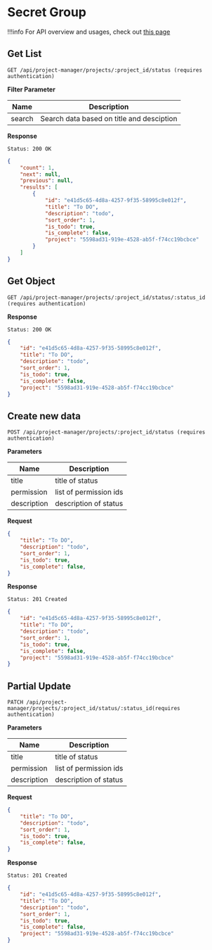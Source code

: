 # Secret Group

!!!info
    For API overview and usages, check out [this page](0-overview.md)

## Get List

```
GET /api/project-manager/projects/:project_id/status (requires authentication)
```

**Filter Parameter**

Name     | Description
---------|-------------------------------------
search | Search data based on title and desciption

**Response**
```
Status: 200 OK
```
```json
{
    "count": 1,
    "next": null,
    "previous": null,
    "results": [
        {
            "id": "e41d5c65-4d8a-4257-9f35-58995c8e012f",
            "title": "To DO",
            "description": "todo",
            "sort_order": 1,
            "is_todo": true,
            "is_complete": false,
            "project": "5598ad31-919e-4528-ab5f-f74cc19bcbce"
        }
    ]
}
```

## Get Object

```
GET /api/project-manager/projects/:project_id/status/:status_id (requires authentication)
```

**Response**
```
Status: 200 OK
```
```json
{
    "id": "e41d5c65-4d8a-4257-9f35-58995c8e012f",
    "title": "To DO",
    "description": "todo",
    "sort_order": 1,
    "is_todo": true,
    "is_complete": false,
    "project": "5598ad31-919e-4528-ab5f-f74cc19bcbce"
}
```


## Create new data

```
POST /api/project-manager/projects/:project_id/status (requires authentication)
```

**Parameters**

Name     | Description
---------|-------------------------------------
title | title of status
permission | list of permission ids
description | description of status

**Request**
```json
{
    "title": "To DO",
    "description": "todo",
    "sort_order": 1,
    "is_todo": true,
    "is_complete": false,
}
```

**Response**
```
Status: 201 Created
```
```json
{
    "id": "e41d5c65-4d8a-4257-9f35-58995c8e012f",
    "title": "To DO",
    "description": "todo",
    "sort_order": 1,
    "is_todo": true,
    "is_complete": false,
    "project": "5598ad31-919e-4528-ab5f-f74cc19bcbce"
}
```


## Partial Update

```
PATCH /api/project-manager/projects/:project_id/status/:status_id(requires authentication)
```

**Parameters**

Name     | Description
---------|-------------------------------------
title | title of status
permission | list of permission ids
description | description of status

**Request**
```json
{
    "title": "To DO",
    "description": "todo",
    "sort_order": 1,
    "is_todo": true,
    "is_complete": false,
}
```

**Response**
```
Status: 201 Created
```
```json
{
    "id": "e41d5c65-4d8a-4257-9f35-58995c8e012f",
    "title": "To DO",
    "description": "todo",
    "sort_order": 1,
    "is_todo": true,
    "is_complete": false,
    "project": "5598ad31-919e-4528-ab5f-f74cc19bcbce"
}
```
